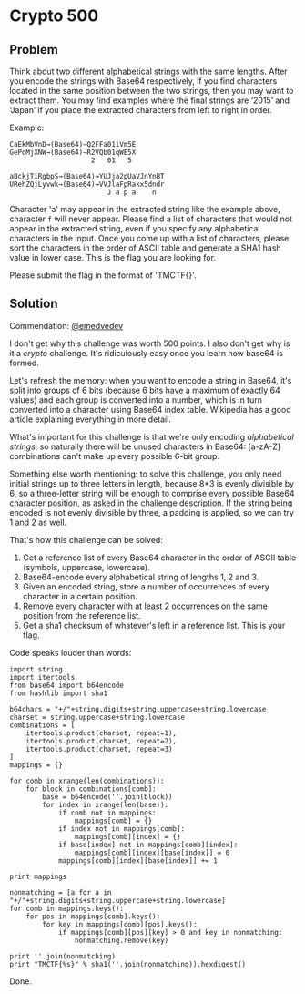 # Crypto 500

## Problem

Think about two different alphabetical strings with the same lengths.
After you encode the strings with Base64 respectively, if you find characters located in the same position between the two strings, then you may want to extract them.
You may find examples where the final strings are ‘2015’ and ‘Japan’ if you place the extracted characters from left to right in order.

Example:

```
CaEkMbVnD→(Base64)→Q2FFa01iVm5E
GePoMjXNW→(Base64)→R2VQb01qWE5X
                    2   01   5

aBckjTiRgbpS→(Base64)→YUJja2pUaVJnYnBT
URehZQjLyvwk→(Base64)→VVJlaFpRakx5dndr
                        J a p a    n
```

Character 'a' may appear in the extracted string like the example above, character `f` will never appear.
Please find a list of characters that would not appear in the extracted string, even if you specify any alphabetical characters in the input.
Once you come up with a list of characters, please sort the characters in the order of ASCII table and generate a SHA1 hash value in lower case.
This is the flag you are looking for.

Please submit the flag in the format of 'TMCTF{<flag>}'.

## Solution

Commendation: [@emedvedev](https://github.com/emedvedev)

I don't get why this challenge was worth 500 points. I also don't get why is it a _crypto_ challenge. It's ridiculously easy once you learn how base64 is formed.

Let's refresh the memory: when you want to encode a string in Base64, it's split into groups of 6 bits (because 6 bits have a maximum of exactly 64 values) and each group is converted into a number, which is in turn converted into a character using Base64 index table. Wikipedia has a good article explaining everything in more detail.

What's important for this challenge is that we're only encoding _alphabetical strings_, so naturally there will be unused characters in Base64: [a-zA-Z] combinations can't make up every possible 6-bit group.

Something else worth mentioning: to solve this challenge, you only need initial strings up to three letters in length, because 8*3 is evenly divisible by 6, so a three-letter string will be enough to comprise every possible Base64 character position, as asked in the challenge description. If the string being encoded is not evenly divisible by three, a padding is applied, so we can try 1 and 2 as well.

That's how this challenge can be solved:

1. Get a reference list of every Base64 character in the order of ASCII table (symbols, uppercase, lowercase).
2. Base64-encode every alphabetical string of lengths 1, 2 and 3.
3. Given an encoded string, store a number of occurrences of every character in a certain position.
4. Remove every character with at least 2 occurrences on the same position from the reference list.
5. Get a sha1 checksum of whatever's left in a reference list. This is your flag.

Code speaks louder than words:
```
import string
import itertools
from base64 import b64encode
from hashlib import sha1

b64chars = "+/"+string.digits+string.uppercase+string.lowercase
charset = string.uppercase+string.lowercase
combinations = [
    itertools.product(charset, repeat=1),
    itertools.product(charset, repeat=2),
    itertools.product(charset, repeat=3)
]
mappings = {}

for comb in xrange(len(combinations)):
    for block in combinations[comb]:
        base = b64encode(''.join(block))
        for index in xrange(len(base)):
            if comb not in mappings:
                mappings[comb] = {}
            if index not in mappings[comb]:
                mappings[comb][index] = {}
            if base[index] not in mappings[comb][index]:
                mappings[comb][index][base[index]] = 0
            mappings[comb][index][base[index]] += 1

print mappings

nonmatching = [a for a in "+/"+string.digits+string.uppercase+string.lowercase]
for comb in mappings.keys():
    for pos in mappings[comb].keys():
        for key in mappings[comb][pos].keys():
            if mappings[comb][pos][key] > 0 and key in nonmatching:
                nonmatching.remove(key)

print ''.join(nonmatching)
print "TMCTF{%s}" % sha1(''.join(nonmatching)).hexdigest()
```

Done.
